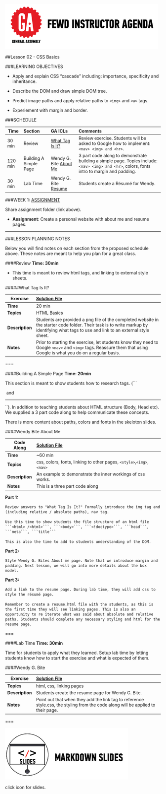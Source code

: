 
![GeneralAssemb.ly](../../img/icons/instr_agenda.png)


##Lesson 02 - CSS Basics

###LEARNING OBJECTIVES

*	Apply and explain CSS “cascade” including: importance, specificity and inheritance.

*	Describe the DOM and draw simple DOM tree.

*	Predict image paths and apply relative paths to ```<img>``` and ```<a>``` tags.

*	Experiement with margin and border.


###SCHEDULE


| Time        | Section| GA ICLs| Comments |
| ------------- |:-------------|:-------------------|:----------------|
| 30 min |Review |[What Tag Is It?]() |Review exercise. Students will be asked to Google how to implement: ```<nav> <img> and <hr>```. |
| 120 min | Building A Simple Page| Wendy G. Bite [About Me]() | 3 part code along to demonstrate building a simple page. Topics include: ```<nav> <img> and <hr>```, colors, fonts intro to margin and padding. |
| 30 min |Lab Time | Wendy G. Bite [Resume]()|Students create a Résumé for Wendy.|


###WEEK 1: [ASSIGNMENT](../Assignment/)

Share assignment folder (link above). 

*	__Assignment__: Create a personal website with about me and resume pages.  

---

###LESSON PLANNING NOTES

Below you will find notes on each section from the proposed schedule above. These notes are  meant to help you plan for a great class.


####Review
__Time: 30min__

*	This time is meant to review html tags, and linking to external style sheets. 

#####What Tag Is It?

| Exercise | [Solution File](solution/Wendy_Bite_Solution)|
| ------------- |:-------------|
| __Time__ | 20 min| 
| __Topics__ | HTML Basics| 
| __Description__| Students are provided a png file of the completed website in the starter code folder. Their task is to write markup by identifying what tags to use and link to an external style sheet. |    
| __Notes__ | Prior to starting the exercise, let students know they need to Google ```<nav>``` and ```<img>``` tags. Reassure them that using Google is what you do on a regular basis. | 

===

####Building A Simple Page
__Time: 20min__

This section is meant to show students how to research tags. (```<nav> <img> and <hr>``). In addition to teaching students about HTML structure (Body, Head etc). We supplied a 3 part code along to help communicate these concepts.

There is more content about paths, colors and fonts in the skeloton slides.

####Wendy Bite About Me

| Code Along| [Solution File](solution/Wendy_Bite_Solution) |
| ------------- |:-------------|
| __Time__ | ~60 min| 
| __Topics__ | css, colors, fonts, linking to other pages, ```<style>```,```<img>```, ```<nav>```| 
| __Description__| An example to demonstrate the inner workings of css works. |   
| __Notes__ |  This is a three part code along | 
 

__Part 1:__ 

	Review answers to "What Tag Is It?" Formally introduce the img tag and (including relative / absolute paths), nav tag.

	Use this time to show students the file structure of an html file ```<html> /<html>```, ```<body>```, ```<!doctype>```, ```head```, ```meta```, ```title```

	This is also the time to add to students understanding of the DOM.

	
__Part 2:__ 

	Style Wendy G. Bites About me page. Note that we introduce margin and padding. Next lesson, we will go into more details about the box model.

__Part 3:__

	Add a link to the resume page. During lab time, they will add css to style the résumé page. 

	Remember to create a resume.html file with the students, as this is the first time they will see linking pages. This is also an opportunity to re iterate what was said about absolute and relative paths. Students should complete any necessary styling and html for the resume page.

===

####Lab Time
__Time: 30min__

Time for students to apply what they learned. Setup lab time by letting students know how to start the exercise and what is expected of them. 

####Wendy G. Bite 

|Exercise |[Solution File](solution/Wendy_Bite_Solution) |
| ------------- |:-------------|
| __Topics__ | html, css, linking pages| 
| __Description__| Students create the resume page for Wendy G. Bite. |    
| __Notes__ | Point out that when they add the link tag to reference style.css, the styling from the code along will be applied to their page.| 


===

[![slides](../../img/icons/slides.png)](slides.md)

click icon for slides.


